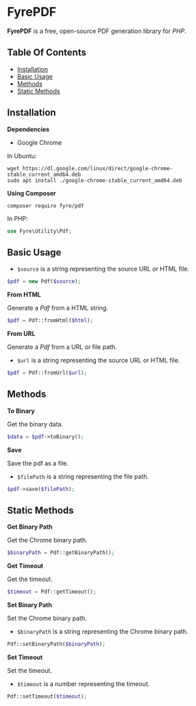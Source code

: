 # FyrePDF

**FyrePDF** is a free, open-source PDF generation library for *PHP*.


## Table Of Contents
- [Installation](#installation)
- [Basic Usage](#basic-usage)
- [Methods](#methods)
- [Static Methods](#static-methods)



## Installation

**Dependencies**

- Google Chrome

In Ubuntu:

```
wget https://dl.google.com/linux/direct/google-chrome-stable_current_amd64.deb
sudo apt install ./google-chrome-stable_current_amd64.deb
```

**Using Composer**

```
composer require fyre/pdf
```

In PHP:

```php
use Fyre\Utility\Pdf;
```


## Basic Usage

- `$source` is a string representing the source URL or HTML file.

```php
$pdf = new Pdf($source);
```

**From HTML**

Generate a *Pdf* from a HTML string.

```php
$pdf = Pdf::fromHtml($html);
```

**From URL**

Generate a *Pdf* from a URL or file path.

- `$url` is a string representing the source URL or HTML file.

```php
$pdf = Pdf::fromUrl($url);
```


## Methods

**To Binary**

Get the binary data.

```php
$data = $pdf->toBinary();
```

**Save**

Save the pdf as a file.

- `$filePath` is a string representing the file path.

```php
$pdf->save($filePath);
```


## Static Methods

**Get Binary Path**

Get the Chrome binary path.

```php
$binaryPath = Pdf::getBinaryPath();
```

**Get Timeout**

Get the timeout.

```php
$timeout = Pdf::getTimeout();
```

**Set Binary Path**

Set the Chrome binary path.

- `$binaryPath` is a string representing the Chrome binary path.

```php
Pdf::setBinaryPath($binaryPath);
```

**Set Timeout**

Set the timeout.

- `$timeout` is a number representing the timeout.

```php
Pdf::setTimeout($timeout);
```